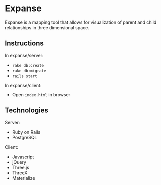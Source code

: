 # Expanse

Expanse is a mapping tool that allows for visualization of parent and child relationships in three dimensional space.

## Instructions

In expanse/server:

* ```rake db:create```
* ```rake db:migrate```
* ```rails start```

In expanse/client:

* Open ```index.html``` in browser

## Technologies

Server:
* Ruby on Rails
* PostgreSQL

Client:
* Javascript
* jQuery
* Three.js
* ThreeX
* Materialize
